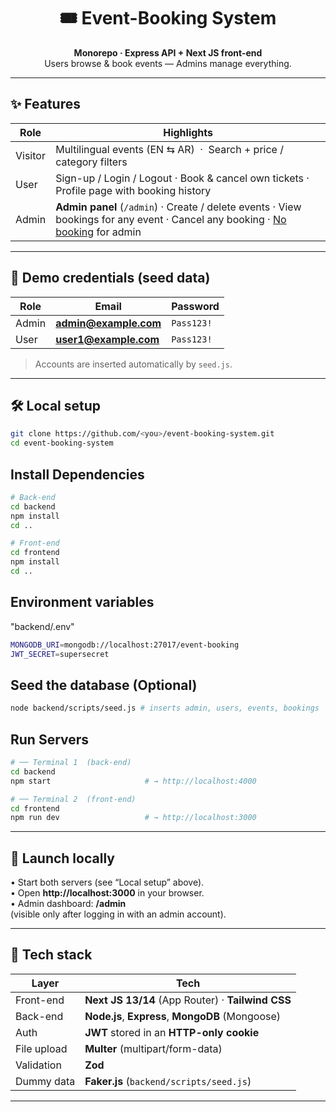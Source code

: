 <h1 align="center">🎟️ Event-Booking System</h1>
<p align="center">
  <b>Monorepo · Express API + Next JS front-end</b><br/>
  Users browse & book events — Admins manage everything.
</p>

---

## ✨ Features

| Role    | Highlights                                                                                                                           |
| ------- | ------------------------------------------------------------------------------------------------------------------------------------ |
| Visitor | Multilingual events (EN ⇆ AR) &nbsp;·&nbsp; Search + price / category filters                                                        |
| User    | Sign-up / Login / Logout · Book & cancel own tickets · Profile page with booking history                                             |
| Admin   | **Admin panel** (`/admin`) · Create / delete events · View bookings for any event · Cancel any booking · <u>No booking</u> for admin |

---

## 🔐 Demo credentials (seed data)

| Role  | Email                 | Password   |
| ----- | --------------------- | ---------- |
| Admin | **admin@example.com** | `Pass123!` |
| User  | **user1@example.com** | `Pass123!` |

> Accounts are inserted automatically by `seed.js`.

---

## 🛠️ Local setup

```bash
git clone https://github.com/<you>/event-booking-system.git
cd event-booking-system
```

## Install Dependencies

```bash
# Back-end
cd backend
npm install
cd ..

# Front-end
cd frontend
npm install
cd ..
```

## Environment variables

"backend/.env"

```bash
MONGODB_URI=mongodb://localhost:27017/event-booking
JWT_SECRET=supersecret
```

## Seed the database (Optional)

```bash
node backend/scripts/seed.js # inserts admin, users, events, bookings
```

## Run Servers

```bash
# ── Terminal 1  (back-end)
cd backend
npm start                     # → http://localhost:4000

# ── Terminal 2  (front-end)
cd frontend
npm run dev                   # → http://localhost:3000
```

---

## 🚀 Launch locally

• Start both servers (see “Local setup” above).  
• Open **http://localhost:3000** in your browser.  
• Admin dashboard: **/admin**  
 (visible only after logging in with an admin account).

---

## 🧩 Tech&nbsp;stack

| Layer       | Tech                                              |
| ----------- | ------------------------------------------------- |
| Front-end   | **Next JS 13/14** (App Router) · **Tailwind CSS** |
| Back-end    | **Node.js**, **Express**, **MongoDB** (Mongoose)  |
| Auth        | **JWT** stored in an **HTTP-only cookie**         |
| File upload | **Multer** (multipart/form-data)                  |
| Validation  | **Zod**                                           |
| Dummy data  | **Faker.js** (`backend/scripts/seed.js`)          |

---
